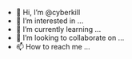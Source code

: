 - 👋 Hi, I’m @cyberkill
- 👀 I’m interested in ...
- 🌱 I’m currently learning ...
- 💞️ I’m looking to collaborate on ...
- 📫 How to reach me ...

<!---
cyberkill/cyberkill is a ✨ special ✨ repository because its `README.md` (this file) appears on your GitHub profile.
You can click the Preview link to take a look at your changes.
--->
